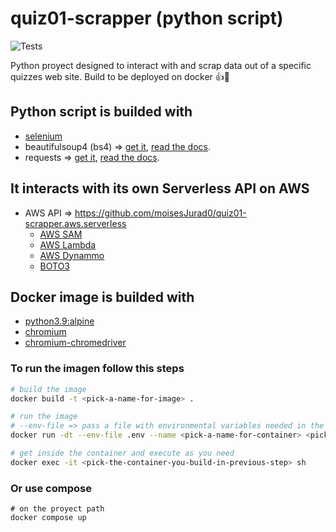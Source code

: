 # quiz01-scrapper (python script)

![Tests](https://github.com/moisesjurad0/quiz01-scrapper.py.selenium/blob/main/.github/workflows/main-pipeline.yml/badge.svg)

Python proyect designed to interact with and scrap data out of a specific quizzes web site.
Build to be deployed on docker :thumbsup::whale:

## Python script is builded with

- [selenium](https://www.selenium.dev/)
- beautifulsoup4 (bs4) => [get it](https://pypi.org/project/beautifulsoup4/), [read the docs](https://beautiful-soup-4.readthedocs.io/en/latest/).
- requests => [get it](https://pypi.org/project/requests/), [read the docs](https://requests.readthedocs.io/en/latest/).

## It interacts with its own Serverless API on AWS

- AWS API => <https://github.com/moisesJurad0/quiz01-scrapper.aws.serverless>
  - [AWS SAM](https://docs.aws.amazon.com/serverless-application-model/?icmpid=docs_homepage_compute)
  - [AWS Lambda](https://docs.aws.amazon.com/lambda/index.html)
  - [AWS Dynammo](https://docs.aws.amazon.com/dynamodb/index.html)  
  - [BOTO3](https://docs.aws.amazon.com/serverless-application-model/?icmpid=docs_homepage_compute)

## Docker image is builded with

- [python3.9:alpine](https://hub.docker.com/layers/library/python/3.9-alpine3.17/images/sha256-de1fbc63ac86f6a65d160df2bc4f31affd1c3fdbe9ea0f68e1ba85054f8d1c6e?context=explore)
- [chromium](https://pkgs.alpinelinux.org/package/edge/community/x86_64/chromium)
- [chromium-chromedriver](<https://pkgs.alpinelinux.org/package/edge/community/x86_64/chromium-chromedriver>)

### To run the imagen follow this steps

```sh
# build the image
docker build -t <pick-a-name-for-image> .

# run the image
# --env-file => pass a file with environmental variables needed in the config.ini file
docker run -dt --env-file .env --name <pick-a-name-for-container> <pick-the-image-you-build-in-previous-step>

# get inside the container and execute as you need 
docker exec -it <pick-the-container-you-build-in-previous-step> sh
```

### Or use compose

```docker
# on the proyect path
docker compose up
```
